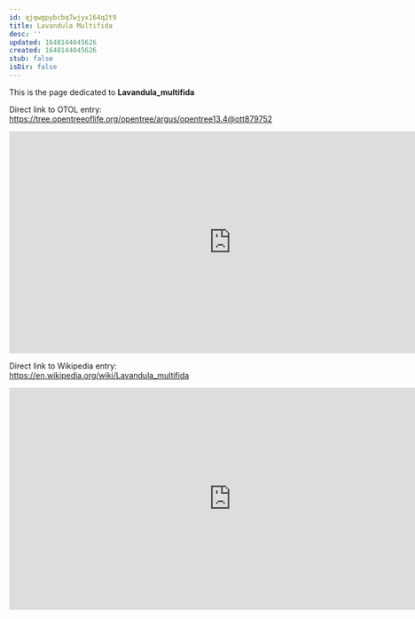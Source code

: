 ```yaml
---
id: qjqwgpybcbq7wjyx164q2t9
title: Lavandula Multifida
desc: ''
updated: 1648144045626
created: 1648144045626
stub: false
isDir: false
---
```

This is the page dedicated to **Lavandula_multifida**


Direct link to OTOL entry: https://tree.opentreeoflife.org/opentree/argus/opentree13.4@ott879752



<html>
    <body>
    <iframe src="https://tree.opentreeoflife.org/opentree/argus/opentree13.4@ott879752"
    width="800" height="400" frameborder="0" allowfullscreen> </iframe>
    </body>
</html>
    


Direct link to Wikipedia entry: https://en.wikipedia.org/wiki/Lavandula_multifida



<html>
    <body>
    <iframe src="https://en.wikipedia.org/wiki/Lavandula_multifida"
    width="800" height="400" frameborder="0" allowfullscreen> </iframe>
    </body>
</html>
    
